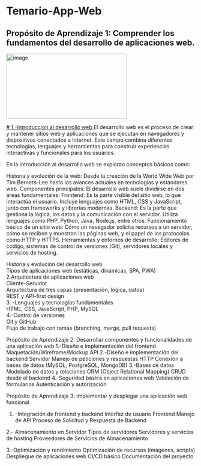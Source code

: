 # Temario-App-Web
## Propósito de Aprendizaje 1: Comprender los fundamentos del desarrollo de aplicaciones web.  
<img width="321" height="173" alt="image" src="https://github.com/user-attachments/assets/31234f54-d801-413a-813f-a256b79e1b5a" />


<ins># 1.-Introducción al desarrollo web   </ins>
El desarrollo web es el proceso de crear y mantener sitios web y aplicaciones que se ejecutan en navegadores y dispositivos conectados a Internet. Este campo combina diferentes tecnologías, lenguajes y herramientas para construir experiencias interactivas y funcionales para los usuarios.

En la introducción al desarrollo web se exploran conceptos básicos como:

Historia y evolución de la web: Desde la creación de la World Wide Web por Tim Berners-Lee hasta los avances actuales en tecnologías y estándares web.
Componentes principales: El desarrollo web suele dividirse en dos áreas fundamentales:
Frontend: Es la parte visible del sitio web, lo que interactúa el usuario. Incluye lenguajes como HTML, CSS y JavaScript, junto con frameworks y librerías modernas.
Backend: Es la parte que gestiona la lógica, los datos y la comunicación con el servidor. Utiliza lenguajes como PHP, Python, Java, Node.js, entre otros.
Funcionamiento básico de un sitio web: Cómo un navegador solicita recursos a un servidor, cómo se reciben y muestran las páginas web, y el papel de los protocolos como HTTP y HTTPS.
Herramientas y entornos de desarrollo: Editores de código, sistemas de control de versiones (Git), servidores locales y servicios de hosting.

Historia y evolución del desarrollo web  
Tipos de aplicaciones web (estáticas, dinámicas, SPA, PWA)  
2.Arquitectura de aplicaciones web  
Cliente-Servidor  
Arquitectura de tres capas (presentación, lógica, datos)  
REST y API-first design  
3. -Lenguajes y tecnologías fundamentales  
HTML, CSS, JavaScript, PHP, MySQL  
4.-Control de versiones  
Git y GitHub  
Flujo de trabajo con ramas (branching, merge, pull requests)  

Propósito de Aprendizaje 2: Desarrollar componentes y funcionalidades de una aplicación web
1.-Diseño e implementación del frontend
Maquetación/Wireframe/Mockup
API
2.-Diseño e implementación del backend
Servidor
Manejo de peticiones y respuestas HTTP
Conexión a bases de datos (MySQL, PostgreSQL, MongoDB)
3.-Bases de datos
 Modelado de datos y relaciones
ORM (Object Relational Mapping)
CRUD desde el backend
4.-Seguridad básica en aplicaciones web
Validación de formularios
Autenticación y autorización 

Propósito de Aprendizaje 3: Implementar y desplegar una aplicación web funcional
1. -Integración de frontend y backend
Interfaz de usuario Frontend
Manejo de API
Proceso de Solicitud y Respuesta de Backend

2.- Almacenamiento en Servidor
Tipos de servidores 
Servidores y servicios de hosting 
Proveedores de Servicios de Almacenamiento

3.-Optimización y rendimiento
Optimización de recursos (imágenes, scripts)
Despliegue de aplicaciones web
CI/CD básico
Documentación del proyecto
